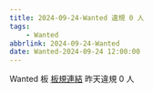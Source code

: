 ```yaml
---
title: 2024-09-24-Wanted 違規 0 人
tags:
    - Wanted
abbrlink: 2024-09-24-Wanted
date: Wanted-2024-09-24 12:00:00
---
```

Wanted 板 [板規連結](https://www.ptt.cc/bbs/Wanted/M.1608829773.A.D3B.html)
昨天違規 0 人
